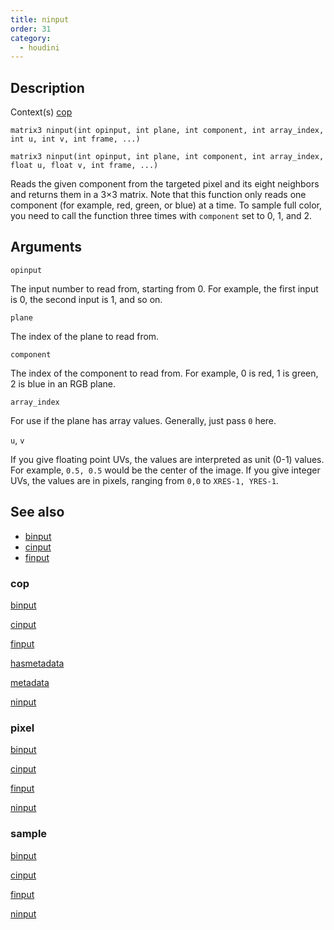 ```yaml
---
title: ninput
order: 31
category:
  - houdini
---
```


## Description

Context(s) [cop](../contexts/cop.html)

`matrix3 ninput(int opinput, int plane, int component, int array_index, int u, int v, int frame, ...)`

`matrix3 ninput(int opinput, int plane, int component, int array_index, float u, float v, int frame, ...)`

Reads the given component from the targeted pixel and its eight neighbors and
returns them in a 3×3 matrix. Note that this function only reads one component
(for example, red, green, or blue) at a time. To sample full color, you need
to call the function three times with `component` set to 0, 1, and 2.

## Arguments

`opinput`

The input number to read from, starting from 0. For example, the first input
is 0, the second input is 1, and so on.

`plane`

The index of the plane to read from.

`component`

The index of the component to read from. For example, 0 is red, 1 is green, 2
is blue in an RGB plane.

`array_index`

For use if the plane has array values. Generally, just pass `0` here.

`u`, `v`

If you give floating point UVs, the values are interpreted as unit (0-1)
values. For example, `0.5, 0.5` would be the center of the image. If you give
integer UVs, the values are in pixels, ranging from `0,0` to `XRES-1, YRES-1`.

## See also

- [binput](binput.html)
- [cinput](cinput.html)
- [finput](finput.html)

### cop

[binput](binput.html)

[cinput](cinput.html)

[finput](finput.html)

[hasmetadata](hasmetadata.html)

[metadata](metadata.html)

[ninput](ninput.html)

### pixel

[binput](binput.html)

[cinput](cinput.html)

[finput](finput.html)

[ninput](ninput.html)

### sample

[binput](binput.html)

[cinput](cinput.html)

[finput](finput.html)

[ninput](ninput.html)
